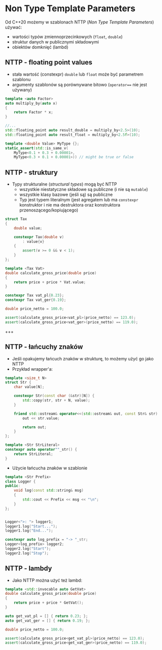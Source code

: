 # Non Type Template Parameters

Od C++20 możemy w szablonach NTTP (*Non Type Template Parameters*) używać:

* wartości typów zmiennoprzecinkowych (`float`, `double`)
* struktur danych w publicznymi składowymi
* obiektów domknięć (lambd)

## NTTP - floating point values

* stała wartość (constexpr) `double` lub `float` może być parametrem szablonu
* argumenty szablonów są porównywane bitowo (`operator==` nie jest używany)

``` c++
template <auto Factor>
auto multiply_by(auto x)
{
    return Factor * x;
}

//...
std::floating_point auto result_double = multiply_by<2.5>(10);
std::floating_point auto result_float = multiply_by<2.5f>(10);
```

``` c++
template <double Value> MyType {};
static_assert(std::is_same_v(
    MyType<0.1 + 0.3 + 0.00001>, 
    MyType<0.3 + 0.1 + 0.00001>)) // might be true or false
```

## NTTP - struktury

* Typy strukturalne (*structural types*) mogą być NTTP
  * wszystkie niestatyczne składowe są publiczne (i nie są `mutable`)
  * wszystkie klasy bazowe (jeśli są) są publiczne
  * Typ jest typem literalnym (jest agregatem lub ma `constexpr` konstruktor  i nie ma destruktora oraz konstruktora przenoszącego/kopiującego)

``` c++
struct Tax
{
    double value;

    constexpr Tax(double v)
        : value{v}
    {
        assert(v >= 0 && v < 1);
    }
};

template <Tax Vat>
double calculate_gross_price(double price)
{
    return price + price * Vat.value;
}
```

``` c++
constexpr Tax vat_pl{0.23};
constexpr Tax vat_ger{0.19};

double price_netto = 100.0;

assert(calculate_gross_price<vat_pl>(price_netto) == 123.0);
assert(calculate_gross_price<vat_ger>(price_netto) == 119.0);
```

+++

## NTTP - łańcuchy znaków

* Jeśli opakujemy łańcuch znaków w strukturę, to możemy użyć go jako NTTP
* Przykład wrapper'a:

``` c++
template <size_t N>
struct Str {
    char value[N];

    constexpr Str(const char (&str)[N]) {
        std::copy(str, str + N, value);
    }

    friend std::ostream& operator<<(std::ostream& out, const Str& str) {
        out << str.value;

        return out;
    }
};

template <Str StrLiteral>
constexpr auto operator""_str() {
    return StrLiteral;
}
```

* Użycie łańcucha znaków w szablonie

``` c++
template <Str Prefix>
class Logger {
public:
    void log(const std::string& msg)
    {
        std::cout << Prefix << msg << "\n";
    }
};


Logger<">: "> logger1;
logger1.log("Start...");
logger1.log("End...");

constexpr auto log_prefix = "-> "_str;
Logger<log_prefix> logger2;
logger2.log("Start");
logger2.log("Stop");
```

## NTTP - lambdy

* Jako NTTP można użyć też lambd:

``` c++
template <std::invocable auto GetVat>
double calculate_gross_price(double price)
{
    return price + price * GetVat();
}

auto get_vat_pl = [] { return 0.23; };
auto get_vat_ger = [] { return 0.19; };
```

``` c++
double price_netto = 100.0;

assert(calculate_gross_price<get_vat_pl>(price_netto) == 123.0);
assert(calculate_gross_price<get_vat_ger>(price_netto) == 119.0);
```